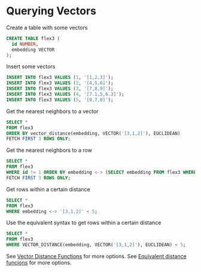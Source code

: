 # Querying Vectors

Create a table with some vectors

```SQL
CREATE TABLE flex3 (
  id NUMBER,
  embedding VECTOR
);
```
  
Insert some vectors

```SQL
INSERT INTO flex3 VALUES (1, '[1,2,3]');
INSERT INTO flex3 VALUES (2, '[4,5,6]');
INSERT INTO flex3 VALUES (3, '[7,8,9]');
INSERT INTO flex3 VALUES (4, '[7.1,5,6.3]');
INSERT INTO flex3 VALUES (5, '[9,7,8]');
```

Get the nearest neighbors to a vector

```SQL
SELECT *
FROM flex3
ORDER BY vector_distance(embedding, VECTOR('[3,1,2]'), EUCLIDEAN)
FETCH FIRST 3 ROWS ONLY;
```

Get the nearest neighbors to a row

```SQL
SELECT *
FROM flex3
WHERE id != 1 ORDER BY embedding <-> (SELECT embedding FROM flex3 WHERE id = 1)
FETCH FIRST 3 ROWS ONLY;
```

Get rows within a certain distance

```SQL
SELECT * 
FROM flex3
WHERE embedding <-> '[3,1,2]' < 5;
```

Use the equivalent syntax to get rows within a certain distance
```SQL
SELECT * 
FROM flex3
WHERE VECTOR_DISTANCE(embedding, VECTOR('[3,1,2]'), EUCLIDEAN) < 5;
```


See [Vector Distance Functions](Vector%20Distance%20Functions.md) for more options.
See [Equivalent distance funcions](Equivalent%20Distance%20Functions.md) for more options.
